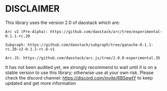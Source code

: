 # DISCLAIMER

This library uses the version 2.0 of daostack which are:

```
Arc v2 (Pre-Alpha): https://github.com/daostack/arc/tree/experimental-0.1.1-rc.20

Subgraph: https://github.com/daostack/subgraph/tree/ganache-0.1.1-rc.20-v2-0.1.1-rc.8-v1

Arc.JS: https://github.com/daostack/arc.js/tree/2.0.0-experimental.35
```

It has not been audited yet, we strongly recommend to wait until it is on a stable version to use this library; otherwise use at your own risk. Please check the discord channel: https://discord.com/invite/6BSewtY to keep updated and get more information
